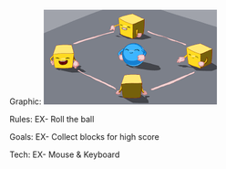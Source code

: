 # <Your minigame name>

Graphic:
![Image](https://github.com/gavinjalberghini/Unity-Mentorship-2021/blob/main/Documents/Images/gavin_minigame_img.png)

Rules:
EX- Roll the ball

Goals:
EX- Collect blocks for high score

Tech:
EX- Mouse & Keyboard

